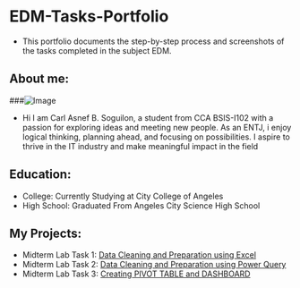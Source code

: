 # EDM-Tasks-Portfolio
- This portfolio documents the step-by-step process and screenshots of the tasks completed in the subject EDM.
  

## About me:
###![Image](https://github.com/user-attachments/assets/8227ab6e-e429-4d20-8e0f-9a8b0d29456d)
- Hi I am Carl Asnef B. Soguilon, a student from CCA BSIS-I102 with a passion for exploring ideas and meeting new people. As an ENTJ, i enjoy logical thinking, planning ahead, and focusing on possibilities. I aspire to thrive in the IT industry and make meaningful impact in the field

  
## Education:
- College: Currently Studying at City College of Angeles
- High School: Graduated From Angeles City Science High School


## My Projects:
- Midterm Lab Task 1: [Data Cleaning and Preparation using Excel](https://soguilon.github.io/Midterm-Lab-Tasks-1/)
- Midterm Lab Task 2: [Data Cleaning and Preparation using Power Query](https://soguilon.github.io/Midterm-Lab-Tasks-2/)
- Midterm Lab Task 3: [Creating PIVOT TABLE and DASHBOARD](https://soguilon.github.io/Midterm-Lab-Task-3/)

